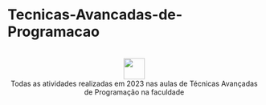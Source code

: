 # Tecnicas-Avancadas-de-Programacao
<div align="center" style="display: inline_block"><br>
 <img src="https://media.giphy.com/media/ObNTw8Uzwy6KQ/giphy.gif" width="42px"> 
</div>
<div align="center" style="display: inline_block">
 Todas as atividades realizadas em 2023 nas aulas de Técnicas Avançadas de Programação na faculdade
